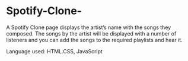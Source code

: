 # Spotify-Clone-
A Spotify Clone page displays the artist’s name with the songs they composed. The songs by the artist will be displayed with a number of listeners and you can add the songs to the required playlists and hear it.

Language used:
HTML.CSS, JavaScript
